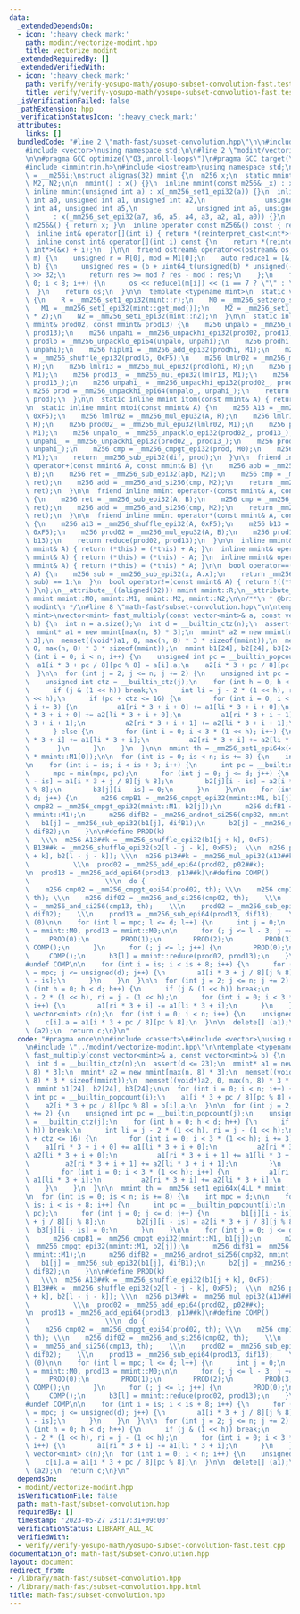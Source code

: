 ```yaml
---
data:
  _extendedDependsOn:
  - icon: ':heavy_check_mark:'
    path: modint/vectorize-modint.hpp
    title: vectorize modint
  _extendedRequiredBy: []
  _extendedVerifiedWith:
  - icon: ':heavy_check_mark:'
    path: verify/verify-yosupo-math/yosupo-subset-convolution-fast.test.cpp
    title: verify/verify-yosupo-math/yosupo-subset-convolution-fast.test.cpp
  _isVerificationFailed: false
  _pathExtension: hpp
  _verificationStatusIcon: ':heavy_check_mark:'
  attributes:
    links: []
  bundledCode: "#line 2 \"math-fast/subset-convolution.hpp\"\n\n#include <cassert>\n\
    #include <vector>\nusing namespace std;\n\n#line 2 \"modint/vectorize-modint.hpp\"\
    \n\n#pragma GCC optimize(\"O3,unroll-loops\")\n#pragma GCC target(\"avx2\")\n\n\
    #include <immintrin.h>\n#include <iostream>\nusing namespace std;\n\nusing m256\
    \ = __m256i;\nstruct alignas(32) mmint {\n  m256 x;\n  static mmint R, M0, M1,\
    \ M2, N2;\n\n  mmint() : x() {}\n  inline mmint(const m256& _x) : x(_x) {}\n \
    \ inline mmint(unsigned int a) : x(_mm256_set1_epi32(a)) {}\n  inline mmint(unsigned\
    \ int a0, unsigned int a1, unsigned int a2,\n               unsigned int a3, unsigned\
    \ int a4, unsigned int a5,\n               unsigned int a6, unsigned int a7)\n\
    \      : x(_mm256_set_epi32(a7, a6, a5, a4, a3, a2, a1, a0)) {}\n  inline operator\
    \ m256&() { return x; }\n  inline operator const m256&() const { return x; }\n\
    \  inline int& operator[](int i) { return *(reinterpret_cast<int*>(&x) + i); }\n\
    \  inline const int& operator[](int i) const {\n    return *(reinterpret_cast<const\
    \ int*>(&x) + i);\n  }\n\n  friend ostream& operator<<(ostream& os, const mmint&\
    \ m) {\n    unsigned r = R[0], mod = M1[0];\n    auto reduce1 = [&](const uint64_t&\
    \ b) {\n      unsigned res = (b + uint64_t(unsigned(b) * unsigned(-r)) * mod)\
    \ >> 32;\n      return res >= mod ? res - mod : res;\n    };\n    for (int i =\
    \ 0; i < 8; i++) {\n      os << reduce1(m[i]) << (i == 7 ? \"\" : \" \");\n  \
    \  }\n    return os;\n  }\n\n  template <typename mint>\n  static void set_mod()\
    \ {\n    R = _mm256_set1_epi32(mint::r);\n    M0 = _mm256_setzero_si256();\n \
    \   M1 = _mm256_set1_epi32(mint::get_mod());\n    M2 = _mm256_set1_epi32(mint::get_mod()\
    \ * 2);\n    N2 = _mm256_set1_epi32(mint::n2);\n  }\n\n  static inline mmint reduce(const\
    \ mmint& prod02, const mmint& prod13) {\n    m256 unpalo = _mm256_unpacklo_epi32(prod02,\
    \ prod13);\n    m256 unpahi = _mm256_unpackhi_epi32(prod02, prod13);\n    m256\
    \ prodlo = _mm256_unpacklo_epi64(unpalo, unpahi);\n    m256 prodhi = _mm256_unpackhi_epi64(unpalo,\
    \ unpahi);\n    m256 hiplm1 = _mm256_add_epi32(prodhi, M1);\n    m256 prodlohi\
    \ = _mm256_shuffle_epi32(prodlo, 0xF5);\n    m256 lmlr02 = _mm256_mul_epu32(prodlo,\
    \ R);\n    m256 lmlr13 = _mm256_mul_epu32(prodlohi, R);\n    m256 prod02_ = _mm256_mul_epu32(lmlr02,\
    \ M1);\n    m256 prod13_ = _mm256_mul_epu32(lmlr13, M1);\n    m256 unpalo_ = _mm256_unpacklo_epi32(prod02_,\
    \ prod13_);\n    m256 unpahi_ = _mm256_unpackhi_epi32(prod02_, prod13_);\n   \
    \ m256 prod = _mm256_unpackhi_epi64(unpalo_, unpahi_);\n    return _mm256_sub_epi32(hiplm1,\
    \ prod);\n  }\n\n  static inline mmint itom(const mmint& A) { return A * N2; }\n\
    \n  static inline mmint mtoi(const mmint& A) {\n    m256 A13 = _mm256_shuffle_epi32(A,\
    \ 0xF5);\n    m256 lmlr02 = _mm256_mul_epu32(A, R);\n    m256 lmlr13 = _mm256_mul_epu32(A13,\
    \ R);\n    m256 prod02_ = _mm256_mul_epu32(lmlr02, M1);\n    m256 prod13_ = _mm256_mul_epu32(lmlr13,\
    \ M1);\n    m256 unpalo_ = _mm256_unpacklo_epi32(prod02_, prod13_);\n    m256\
    \ unpahi_ = _mm256_unpackhi_epi32(prod02_, prod13_);\n    m256 prod = _mm256_unpackhi_epi64(unpalo_,\
    \ unpahi_);\n    m256 cmp = _mm256_cmpgt_epi32(prod, M0);\n    m256 dif = _mm256_and_si256(cmp,\
    \ M1);\n    return _mm256_sub_epi32(dif, prod);\n  }\n\n  friend inline mmint\
    \ operator+(const mmint& A, const mmint& B) {\n    m256 apb = _mm256_add_epi32(A,\
    \ B);\n    m256 ret = _mm256_sub_epi32(apb, M2);\n    m256 cmp = _mm256_cmpgt_epi32(M0,\
    \ ret);\n    m256 add = _mm256_and_si256(cmp, M2);\n    return _mm256_add_epi32(add,\
    \ ret);\n  }\n\n  friend inline mmint operator-(const mmint& A, const mmint& B)\
    \ {\n    m256 ret = _mm256_sub_epi32(A, B);\n    m256 cmp = _mm256_cmpgt_epi32(M0,\
    \ ret);\n    m256 add = _mm256_and_si256(cmp, M2);\n    return _mm256_add_epi32(add,\
    \ ret);\n  }\n\n  friend inline mmint operator*(const mmint& A, const mmint& B)\
    \ {\n    m256 a13 = _mm256_shuffle_epi32(A, 0xF5);\n    m256 b13 = _mm256_shuffle_epi32(B,\
    \ 0xF5);\n    m256 prod02 = _mm256_mul_epu32(A, B);\n    m256 prod13 = _mm256_mul_epu32(a13,\
    \ b13);\n    return reduce(prod02, prod13);\n  }\n\n  inline mmint& operator+=(const\
    \ mmint& A) { return (*this) = (*this) + A; }\n  inline mmint& operator-=(const\
    \ mmint& A) { return (*this) = (*this) - A; }\n  inline mmint& operator*=(const\
    \ mmint& A) { return (*this) = (*this) * A; }\n\n  bool operator==(const mmint&\
    \ A) {\n    m256 sub = _mm256_sub_epi32(x, A.x);\n    return _mm256_testz_si256(sub,\
    \ sub) == 1;\n  }\n  bool operator!=(const mmint& A) { return !((*this) == A);\
    \ }\n};\n__attribute__((aligned(32))) mmint mmint::R;\n__attribute__((aligned(32)))\
    \ mmint mmint::M0, mmint::M1, mmint::M2, mmint::N2;\n\n/**\n * @brief vectorize\
    \ modint\n */\n#line 8 \"math-fast/subset-convolution.hpp\"\n\ntemplate <typename\
    \ mint>\nvector<mint> fast_multiply(const vector<mint>& a, const vector<mint>&\
    \ b) {\n  int n = a.size();\n  int d = __builtin_ctz(n);\n  assert(d <= 23);\n\
    \  mmint* a1 = new mmint[max(n, 8) * 3];\n  mmint* a2 = new mmint[max(n, 8) *\
    \ 3];\n  memset((void*)a1, 0, max(n, 8) * 3 * sizeof(mmint));\n  memset((void*)a2,\
    \ 0, max(n, 8) * 3 * sizeof(mmint));\n  mmint b1[24], b2[24], b3[24];\n\n  for\
    \ (int i = 0; i < n; i++) {\n    unsigned int pc = __builtin_popcount(i);\n  \
    \  a1[i * 3 + pc / 8][pc % 8] = a[i].a;\n    a2[i * 3 + pc / 8][pc % 8] = b[i].a;\n\
    \  }\n\n  for (int j = 2; j <= n; j += 2) {\n    unsigned int pc = __builtin_popcount(j);\n\
    \    unsigned int ctz = __builtin_ctz(j);\n    for (int h = 0; h < d; h++) {\n\
    \      if (j & (1 << h)) break;\n      int li = j - 2 * (1 << h), ri = j - (1\
    \ << h);\n      if (pc + ctz <= 16) {\n        for (int i = 0; i < 3 * (1 << h);\
    \ i += 3) {\n          a1[ri * 3 + i + 0] += a1[li * 3 + i + 0];\n          a2[ri\
    \ * 3 + i + 0] += a2[li * 3 + i + 0];\n          a1[ri * 3 + i + 1] += a1[li *\
    \ 3 + i + 1];\n          a2[ri * 3 + i + 1] += a2[li * 3 + i + 1];\n        }\n\
    \      } else {\n        for (int i = 0; i < 3 * (1 << h); i++) {\n          a1[ri\
    \ * 3 + i] += a1[li * 3 + i];\n          a2[ri * 3 + i] += a2[li * 3 + i];\n \
    \       }\n      }\n    }\n  }\n\n  mmint th = _mm256_set1_epi64x(4LL * mmint::M1[0]\
    \ * mmint::M1[0]);\n\n  for (int is = 0; is < n; is += 8) {\n    int mpc = d;\n\
    \n    for (int i = is; i < is + 8; i++) {\n      int pc = __builtin_popcount(i);\n\
    \      mpc = min(mpc, pc);\n      for (int j = 0; j <= d; j++) {\n        b1[j][i\
    \ - is] = a1[i * 3 + j / 8][j % 8];\n        b2[j][i - is] = a2[i * 3 + j / 8][j\
    \ % 8];\n        b3[j][i - is] = 0;\n      }\n    }\n\n    for (int j = 0; j <=\
    \ d; j++) {\n      m256 cmpB1 = _mm256_cmpgt_epi32(mmint::M1, b1[j]);\n      m256\
    \ cmpB2 = _mm256_cmpgt_epi32(mmint::M1, b2[j]);\n      m256 difB1 = _mm256_andnot_si256(cmpB1,\
    \ mmint::M1);\n      m256 difB2 = _mm256_andnot_si256(cmpB2, mmint::M1);\n   \
    \   b1[j] = _mm256_sub_epi32(b1[j], difB1);\n      b2[j] = _mm256_sub_epi32(b2[j],\
    \ difB2);\n    }\n\n#define PROD(k)                                          \
    \   \\\n  m256 A13##k = _mm256_shuffle_epi32(b1[j + k], 0xF5);      \\\n  m256\
    \ B13##k = _mm256_shuffle_epi32(b2[l - j - k], 0xF5);  \\\n  m256 p02##k = _mm256_mul_epi32(b1[j\
    \ + k], b2[l - j - k]); \\\n  m256 p13##k = _mm256_mul_epi32(A13##k, B13##k);\
    \           \\\n  prod02 = _mm256_add_epi64(prod02, p02##k);                \\\
    \n  prod13 = _mm256_add_epi64(prod13, p13##k)\n#define COMP()                \
    \                   \\\n  do {                                           \\\n\
    \    m256 cmp02 = _mm256_cmpgt_epi64(prod02, th); \\\n    m256 cmp13 = _mm256_cmpgt_epi64(prod13,\
    \ th); \\\n    m256 dif02 = _mm256_and_si256(cmp02, th);    \\\n    m256 dif13\
    \ = _mm256_and_si256(cmp13, th);    \\\n    prod02 = _mm256_sub_epi64(prod02,\
    \ dif02);    \\\n    prod13 = _mm256_sub_epi64(prod13, dif13);    \\\n  } while\
    \ (0)\n\n    for (int l = mpc; l <= d; l++) {\n      int j = 0;\n      mmint prod02\
    \ = mmint::M0, prod13 = mmint::M0;\n\n      for (; j <= l - 3; j += 4) {\n   \
    \     PROD(0);\n        PROD(1);\n        PROD(2);\n        PROD(3);\n       \
    \ COMP();\n      }\n      for (; j <= l; j++) {\n        PROD(0);\n      }\n \
    \     COMP();\n      b3[l] = mmint::reduce(prod02, prod13);\n    }\n\n#undef PROD\n\
    #undef COMP\n\n    for (int i = is; i < is + 8; i++) {\n      for (unsigned j\
    \ = mpc; j <= unsigned(d); j++) {\n        a1[i * 3 + j / 8][j % 8] = b3[j][i\
    \ - is];\n      }\n    }\n  }\n\n  for (int j = 2; j <= n; j += 2) {\n    for\
    \ (int h = 0; h < d; h++) {\n      if (j & (1 << h)) break;\n      int li = j\
    \ - 2 * (1 << h), ri = j - (1 << h);\n      for (int i = 0; i < 3 * (1 << h);\
    \ i++) {\n        a1[ri * 3 + i] -= a1[li * 3 + i];\n      }\n    }\n  }\n\n \
    \ vector<mint> c(n);\n  for (int i = 0; i < n; i++) {\n    unsigned int pc = __builtin_popcount(i);\n\
    \    c[i].a = a1[i * 3 + pc / 8][pc % 8];\n  }\n\n  delete[] (a1);\n  delete[]\
    \ (a2);\n  return c;\n}\n"
  code: "#pragma once\n\n#include <cassert>\n#include <vector>\nusing namespace std;\n\
    \n#include \"../modint/vectorize-modint.hpp\"\n\ntemplate <typename mint>\nvector<mint>\
    \ fast_multiply(const vector<mint>& a, const vector<mint>& b) {\n  int n = a.size();\n\
    \  int d = __builtin_ctz(n);\n  assert(d <= 23);\n  mmint* a1 = new mmint[max(n,\
    \ 8) * 3];\n  mmint* a2 = new mmint[max(n, 8) * 3];\n  memset((void*)a1, 0, max(n,\
    \ 8) * 3 * sizeof(mmint));\n  memset((void*)a2, 0, max(n, 8) * 3 * sizeof(mmint));\n\
    \  mmint b1[24], b2[24], b3[24];\n\n  for (int i = 0; i < n; i++) {\n    unsigned\
    \ int pc = __builtin_popcount(i);\n    a1[i * 3 + pc / 8][pc % 8] = a[i].a;\n\
    \    a2[i * 3 + pc / 8][pc % 8] = b[i].a;\n  }\n\n  for (int j = 2; j <= n; j\
    \ += 2) {\n    unsigned int pc = __builtin_popcount(j);\n    unsigned int ctz\
    \ = __builtin_ctz(j);\n    for (int h = 0; h < d; h++) {\n      if (j & (1 <<\
    \ h)) break;\n      int li = j - 2 * (1 << h), ri = j - (1 << h);\n      if (pc\
    \ + ctz <= 16) {\n        for (int i = 0; i < 3 * (1 << h); i += 3) {\n      \
    \    a1[ri * 3 + i + 0] += a1[li * 3 + i + 0];\n          a2[ri * 3 + i + 0] +=\
    \ a2[li * 3 + i + 0];\n          a1[ri * 3 + i + 1] += a1[li * 3 + i + 1];\n \
    \         a2[ri * 3 + i + 1] += a2[li * 3 + i + 1];\n        }\n      } else {\n\
    \        for (int i = 0; i < 3 * (1 << h); i++) {\n          a1[ri * 3 + i] +=\
    \ a1[li * 3 + i];\n          a2[ri * 3 + i] += a2[li * 3 + i];\n        }\n  \
    \    }\n    }\n  }\n\n  mmint th = _mm256_set1_epi64x(4LL * mmint::M1[0] * mmint::M1[0]);\n\
    \n  for (int is = 0; is < n; is += 8) {\n    int mpc = d;\n\n    for (int i =\
    \ is; i < is + 8; i++) {\n      int pc = __builtin_popcount(i);\n      mpc = min(mpc,\
    \ pc);\n      for (int j = 0; j <= d; j++) {\n        b1[j][i - is] = a1[i * 3\
    \ + j / 8][j % 8];\n        b2[j][i - is] = a2[i * 3 + j / 8][j % 8];\n      \
    \  b3[j][i - is] = 0;\n      }\n    }\n\n    for (int j = 0; j <= d; j++) {\n\
    \      m256 cmpB1 = _mm256_cmpgt_epi32(mmint::M1, b1[j]);\n      m256 cmpB2 =\
    \ _mm256_cmpgt_epi32(mmint::M1, b2[j]);\n      m256 difB1 = _mm256_andnot_si256(cmpB1,\
    \ mmint::M1);\n      m256 difB2 = _mm256_andnot_si256(cmpB2, mmint::M1);\n   \
    \   b1[j] = _mm256_sub_epi32(b1[j], difB1);\n      b2[j] = _mm256_sub_epi32(b2[j],\
    \ difB2);\n    }\n\n#define PROD(k)                                          \
    \   \\\n  m256 A13##k = _mm256_shuffle_epi32(b1[j + k], 0xF5);      \\\n  m256\
    \ B13##k = _mm256_shuffle_epi32(b2[l - j - k], 0xF5);  \\\n  m256 p02##k = _mm256_mul_epi32(b1[j\
    \ + k], b2[l - j - k]); \\\n  m256 p13##k = _mm256_mul_epi32(A13##k, B13##k);\
    \           \\\n  prod02 = _mm256_add_epi64(prod02, p02##k);                \\\
    \n  prod13 = _mm256_add_epi64(prod13, p13##k)\n#define COMP()                \
    \                   \\\n  do {                                           \\\n\
    \    m256 cmp02 = _mm256_cmpgt_epi64(prod02, th); \\\n    m256 cmp13 = _mm256_cmpgt_epi64(prod13,\
    \ th); \\\n    m256 dif02 = _mm256_and_si256(cmp02, th);    \\\n    m256 dif13\
    \ = _mm256_and_si256(cmp13, th);    \\\n    prod02 = _mm256_sub_epi64(prod02,\
    \ dif02);    \\\n    prod13 = _mm256_sub_epi64(prod13, dif13);    \\\n  } while\
    \ (0)\n\n    for (int l = mpc; l <= d; l++) {\n      int j = 0;\n      mmint prod02\
    \ = mmint::M0, prod13 = mmint::M0;\n\n      for (; j <= l - 3; j += 4) {\n   \
    \     PROD(0);\n        PROD(1);\n        PROD(2);\n        PROD(3);\n       \
    \ COMP();\n      }\n      for (; j <= l; j++) {\n        PROD(0);\n      }\n \
    \     COMP();\n      b3[l] = mmint::reduce(prod02, prod13);\n    }\n\n#undef PROD\n\
    #undef COMP\n\n    for (int i = is; i < is + 8; i++) {\n      for (unsigned j\
    \ = mpc; j <= unsigned(d); j++) {\n        a1[i * 3 + j / 8][j % 8] = b3[j][i\
    \ - is];\n      }\n    }\n  }\n\n  for (int j = 2; j <= n; j += 2) {\n    for\
    \ (int h = 0; h < d; h++) {\n      if (j & (1 << h)) break;\n      int li = j\
    \ - 2 * (1 << h), ri = j - (1 << h);\n      for (int i = 0; i < 3 * (1 << h);\
    \ i++) {\n        a1[ri * 3 + i] -= a1[li * 3 + i];\n      }\n    }\n  }\n\n \
    \ vector<mint> c(n);\n  for (int i = 0; i < n; i++) {\n    unsigned int pc = __builtin_popcount(i);\n\
    \    c[i].a = a1[i * 3 + pc / 8][pc % 8];\n  }\n\n  delete[] (a1);\n  delete[]\
    \ (a2);\n  return c;\n}\n"
  dependsOn:
  - modint/vectorize-modint.hpp
  isVerificationFile: false
  path: math-fast/subset-convolution.hpp
  requiredBy: []
  timestamp: '2023-05-27 23:17:31+09:00'
  verificationStatus: LIBRARY_ALL_AC
  verifiedWith:
  - verify/verify-yosupo-math/yosupo-subset-convolution-fast.test.cpp
documentation_of: math-fast/subset-convolution.hpp
layout: document
redirect_from:
- /library/math-fast/subset-convolution.hpp
- /library/math-fast/subset-convolution.hpp.html
title: math-fast/subset-convolution.hpp
---
```

